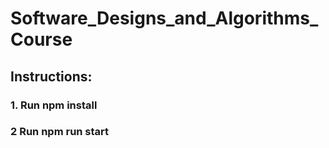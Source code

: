 # Software_Designs_and_Algorithms_Course

## Instructions:

### 1. Run npm install
### 2 Run npm run start